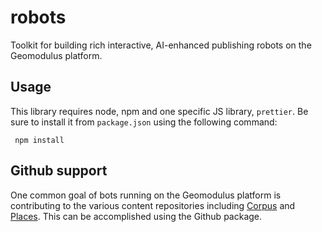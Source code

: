 # robots

Toolkit for building rich interactive, AI-enhanced publishing robots on the Geomodulus platform.

## Usage

This library requires node, npm and one specific JS library, `prettier`. Be sure to install it
from `package.json` using the following command:

```
 npm install
```

## Github support

One common goal of bots running on the Geomodulus platform is contributing to the various content 
repositories including [Corpus](/geomodulus/corpus) and [Places](/geomodulus/places). This can be
accomplished using the Github package.
